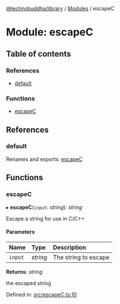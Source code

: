 [@technobuddha/library](../../README.md) / [Modules](../Modules.md) / escapeC

# Module: escapeC

## Table of contents

### References

- [default](escapec.md#default)

### Functions

- [escapeC](escapec.md#escapec)

## References

### default

Renames and exports: [escapeC](escapec.md#escapec)

## Functions

### escapeC

▸ **escapeC**(`input`: *string*): *string*

Escape a string for use in C/C++

#### Parameters

| Name | Type | Description |
| :------ | :------ | :------ |
| `input` | *string* | The string to escape |

**Returns:** *string*

the escaped string

Defined in: [src/escapeC.ts:10](https://github.com/technobuddha/hill.software/blob/65b5e5d/packages/library/src/escapeC.ts#L10)
